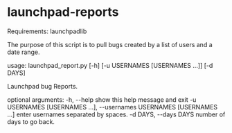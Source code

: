 # launchpad-reports

Requirements: launchpadlib

The purpose of this script is to pull bugs created by a list of users and a date range. 

usage: launchpad_report.py [-h] [-u USERNAMES [USERNAMES ...]] [-d DAYS]

Launchpad bug Reports.

optional arguments:
  -h, --help            show this help message and exit
  -u USERNAMES [USERNAMES ...], --usernames USERNAMES [USERNAMES ...] enter usernames separated by spaces.
  -d DAYS, --days DAYS  number of days to go back.
